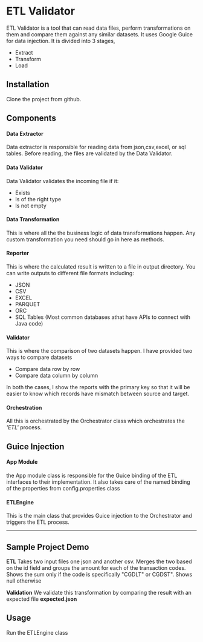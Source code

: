 # ETL Validator

ETL Validator is a tool that can read data files, perform transformations on them and compare them against any similar datasets. It uses Google Guice for data injection.
It is divided into 3 stages, 
<ul>
<li>Extract</li>
<li>Transform</li>
<li>Load</li>
</ul>

## Installation

Clone the project from github.

## Components

#### Data Extractor

Data extractor is responsible for reading data from json,csv,excel, or sql tables. Before reading, the files are validated by the Data Validator.

#### Data Validator

Data Validator validates the incoming file if it:
<ul>
<li>Exists</li>
<li>Is of the right type</li>
<li>Is not empty</li>
</ul>

#### Data Transformation

This is where all the the business logic of data transformations happen. Any custom transformation you need should go in here as methods.

#### Reporter

This is where the calculated result is written to a file in output directory. You can write outputs to different file formats including:

<ul>
<li>JSON</li>
<li>CSV</li>
<li>EXCEL</li>
<li>PARQUET</li>
<li>ORC</li> 
<li>SQL Tables (Most common databases athat have APIs to connect with Java code)</li>  
</ul>

#### Validator

This is where the comparison of two datasets happen. I have provided two ways to compare datasets
<ul>
<li>Compare data row by row</li>
<li>Compare data column by column</li>
</ul>

In both the cases, I show the reports with the primary key so that it will be easier to know which records have mismatch between source and target.

#### Orchestration

All this is orchestrated by the Orchestrator class which orchestrates the *'ETL'* process.

## Guice Injection

#### App Module

the App module class is responsible for the Guice binding of the ETL interfaces to their implementation. It also takes care of the named binding of the properties from config.properties class

#### ETLEngine

This is the main class that provides Guice injection to the Orchestrator and triggers the ETL process.

____________________________________________________________________________________________________________________________________

## Sample Project Demo
**ETL**
Takes two input files one json and another csv. Merges the two based on the id field and groups the amount for each of the transaction codes. Shows the sum only if the code is specifically "CGDLT" or CGDST". Shows null otherwise

**Validation**
We validate this transformation by comparing the result with an expected file **expected.json**

## Usage

Run the ETLEngine class
